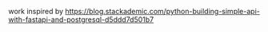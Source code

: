 work inspired by https://blog.stackademic.com/python-building-simple-api-with-fastapi-and-postgresql-d5ddd7d501b7

